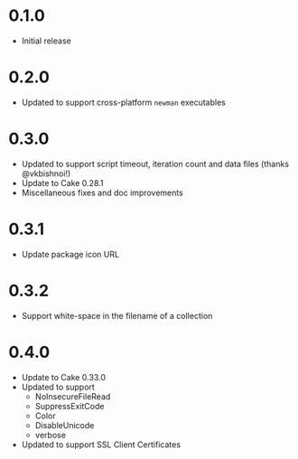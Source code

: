 # 0.1.0
- Initial release

# 0.2.0
- Updated to support cross-platform `newman` executables

# 0.3.0

- Updated to support script timeout, iteration count and data files (thanks @vkbishnoi!)
- Update to Cake 0.28.1
- Miscellaneous fixes and doc improvements

# 0.3.1

- Update package icon URL

# 0.3.2

- Support white-space in the filename of a collection

# 0.4.0

- Update to Cake 0.33.0
- Updated to support 
  - NoInsecureFileRead
  - SuppressExitCode
  - Color
  - DisableUnicode
  - verbose
- Updated to support SSL Client Certificates